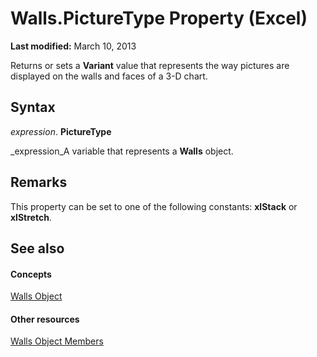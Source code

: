 
# Walls.PictureType Property (Excel)

 **Last modified:** March 10, 2013

Returns or sets a  **Variant** value that represents the way pictures are displayed on the walls and faces of a 3-D chart.

## Syntax

 _expression_. **PictureType**

 _expression_A variable that represents a  **Walls** object.


## Remarks

This property can be set to one of the following constants:  **xlStack** or **xlStretch**.


## See also


#### Concepts


 [Walls Object](9c6f0c5b-dbb8-7d71-44b7-29987e750cd3.md)
#### Other resources


 [Walls Object Members](1361366d-6831-3d5c-8b6e-474b1c9d3119.md)

